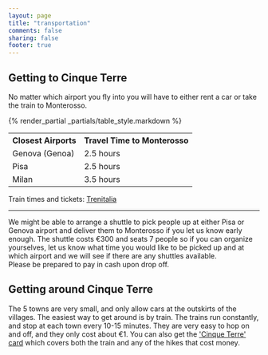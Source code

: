 ```yaml
---
layout: page
title: "transportation"
comments: false
sharing: false
footer: true
---
```

## Getting to Cinque Terre
No matter which airport you fly into you will have to either rent a car or take the train to Monterosso. 

{% render_partial _partials/table_style.markdown %}
<table class="ztab1">
  <tr>
    <th>Closest Airports</th>
    <th>Travel Time to Monterosso</th>
  </tr>
  <tr>
    <td>Genova (Genoa)</td>
    <td>2.5 hours</td>
  </tr>
  <tr>
    <td>Pisa</td>
    <td>2.5 hours</td>
  </tr>
  <tr>
    <td>Milan</td>
    <td>3.5 hours</td>
  </tr>
</table>

Train times and tickets: [Trenitalia](http://www.trenitalia.com/)
***  
We might be able to arrange a shuttle to pick people up at either Pisa or Genova airport and deliver them to Monterosso if you let us know early enough. The shuttle costs €300 and seats 7 people so if you can organize yourselves, let us know what time you would like to be picked up and at which airport and we will see if there are any shuttles available.  
Please be prepared to pay in cash upon drop off.  

## Getting around Cinque Terre
The 5 towns are very small, and only allow cars at the outskirts of the villages. The easiest way to get around is by train. The trains run constantly, and stop at each town every 10-15 minutes. They are very easy to hop on and off, and they only cost about €1. You can also get the ['Cinque Terre' card](http://www.cinqueterreonline.com/5terrecard.htm) which covers both the train and any of the hikes that cost money.